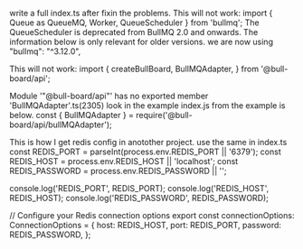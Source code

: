 write a full index.ts after fixin the problems. 
This will not work: import { Queue as QueueMQ, Worker, QueueScheduler } from 'bullmq';
The QueueScheduler is deprecated from BullMQ 2.0 and onwards. The information below is only relevant for older versions. we are now using "bullmq": "^3.12.0",

This will not work: import {
    createBullBoard,
    BullMQAdapter,
  } from '@bull-board/api';

Module '"@bull-board/api"' has no exported member 'BullMQAdapter'.ts(2305)
look in the example index.js from the example is below.
const { BullMQAdapter } = require('@bull-board/api/bullMQAdapter');

This is how I get redis config in anotother project. use the same in index.ts
const REDIS_PORT = parseInt(process.env.REDIS_PORT || '6379');
const REDIS_HOST = process.env.REDIS_HOST || 'localhost';
const REDIS_PASSWORD = process.env.REDIS_PASSWORD || '';

console.log('REDIS_PORT', REDIS_PORT);
console.log('REDIS_HOST', REDIS_HOST);
console.log('REDIS_PASSWORD', REDIS_PASSWORD);

// Configure your Redis connection options
export const connectionOptions: ConnectionOptions = {
  host: REDIS_HOST,
  port: REDIS_PORT,
  password: REDIS_PASSWORD,
};
